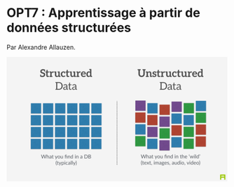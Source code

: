# OPT7 : Apprentissage à partir de données structurées

Par Alexandre Allauzen.

![Structured data](opt7.png)
